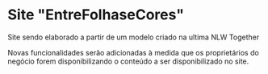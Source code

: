 # Site "EntreFolhaseCores"
 Site sendo elaborado a partir de um modelo criado na ultima NLW Together

Novas funcionalidades serão adicionadas à medida que os proprietários do negócio forem disponibilizando o conteúdo a ser disponibilizado no site.
